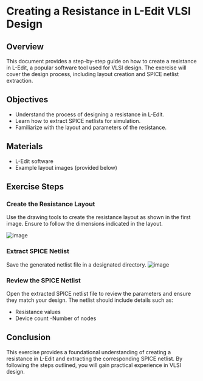 # Creating a Resistance in L-Edit VLSI Design
## Overview
This document provides a step-by-step guide on how to create a resistance in L-Edit, a popular software tool used for VLSI design. The exercise will cover the design process, including layout creation and SPICE netlist extraction.
## Objectives
- Understand the process of designing a resistance in L-Edit.
- Learn how to extract SPICE netlists for simulation.
- Familiarize with the layout and parameters of the resistance.
## Materials
- L-Edit software
- Example layout images (provided below)
## Exercise Steps
### Create the Resistance Layout
Use the drawing tools to create the resistance layout as shown in the first image. Ensure to follow the dimensions indicated in the layout.


![image](https://github.com/user-attachments/assets/d7dfce5f-c1e0-4e18-8514-b42922d74dd4)

### Extract SPICE Netlist
Save the generated netlist file in a designated directory.
![image](https://github.com/user-attachments/assets/917340b9-a74a-483f-aeaa-3a19cc777517)
### Review the SPICE Netlist
Open the extracted SPICE netlist file to review the parameters and ensure they match your design. The netlist should include details such as:

- Resistance values
- Device count
-Number of nodes
## Conclusion
This exercise provides a foundational understanding of creating a resistance in L-Edit and extracting the corresponding SPICE netlist. By following the steps outlined, you will gain practical experience in VLSI design.
